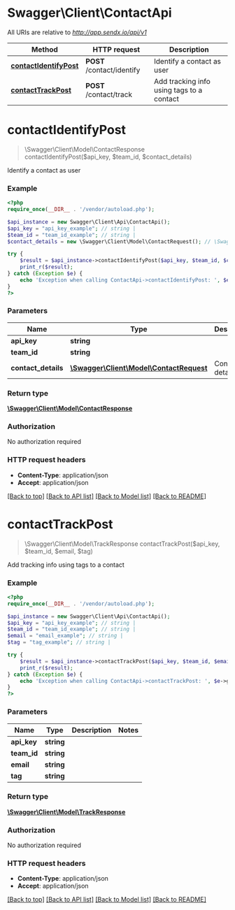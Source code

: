 # Swagger\Client\ContactApi

All URIs are relative to *http://app.sendx.io/api/v1*

Method | HTTP request | Description
------------- | ------------- | -------------
[**contactIdentifyPost**](ContactApi.md#contactIdentifyPost) | **POST** /contact/identify | Identify a contact as user
[**contactTrackPost**](ContactApi.md#contactTrackPost) | **POST** /contact/track | Add tracking info using tags to a contact


# **contactIdentifyPost**
> \Swagger\Client\Model\ContactResponse contactIdentifyPost($api_key, $team_id, $contact_details)

Identify a contact as user



### Example
```php
<?php
require_once(__DIR__ . '/vendor/autoload.php');

$api_instance = new Swagger\Client\Api\ContactApi();
$api_key = "api_key_example"; // string | 
$team_id = "team_id_example"; // string | 
$contact_details = new \Swagger\Client\Model\ContactRequest(); // \Swagger\Client\Model\ContactRequest | Contact details

try {
    $result = $api_instance->contactIdentifyPost($api_key, $team_id, $contact_details);
    print_r($result);
} catch (Exception $e) {
    echo 'Exception when calling ContactApi->contactIdentifyPost: ', $e->getMessage(), PHP_EOL;
}
?>
```

### Parameters

Name | Type | Description  | Notes
------------- | ------------- | ------------- | -------------
 **api_key** | **string**|  |
 **team_id** | **string**|  |
 **contact_details** | [**\Swagger\Client\Model\ContactRequest**](../Model/\Swagger\Client\Model\ContactRequest.md)| Contact details |

### Return type

[**\Swagger\Client\Model\ContactResponse**](../Model/ContactResponse.md)

### Authorization

No authorization required

### HTTP request headers

 - **Content-Type**: application/json
 - **Accept**: application/json

[[Back to top]](#) [[Back to API list]](../../README.md#documentation-for-api-endpoints) [[Back to Model list]](../../README.md#documentation-for-models) [[Back to README]](../../README.md)

# **contactTrackPost**
> \Swagger\Client\Model\TrackResponse contactTrackPost($api_key, $team_id, $email, $tag)

Add tracking info using tags to a contact



### Example
```php
<?php
require_once(__DIR__ . '/vendor/autoload.php');

$api_instance = new Swagger\Client\Api\ContactApi();
$api_key = "api_key_example"; // string | 
$team_id = "team_id_example"; // string | 
$email = "email_example"; // string | 
$tag = "tag_example"; // string | 

try {
    $result = $api_instance->contactTrackPost($api_key, $team_id, $email, $tag);
    print_r($result);
} catch (Exception $e) {
    echo 'Exception when calling ContactApi->contactTrackPost: ', $e->getMessage(), PHP_EOL;
}
?>
```

### Parameters

Name | Type | Description  | Notes
------------- | ------------- | ------------- | -------------
 **api_key** | **string**|  |
 **team_id** | **string**|  |
 **email** | **string**|  |
 **tag** | **string**|  |

### Return type

[**\Swagger\Client\Model\TrackResponse**](../Model/TrackResponse.md)

### Authorization

No authorization required

### HTTP request headers

 - **Content-Type**: application/json
 - **Accept**: application/json

[[Back to top]](#) [[Back to API list]](../../README.md#documentation-for-api-endpoints) [[Back to Model list]](../../README.md#documentation-for-models) [[Back to README]](../../README.md)

